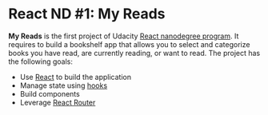 # React ND #1: My Reads
**My Reads** is the first project of Udacity [React nanodegree program](https://www.udacity.com/course/react-nanodegree--nd019). It requires to build a bookshelf app that allows you to select and categorize books you have read, are currently reading, or want to read.
The project has the following goals:
* Use [React](https://reactjs.org/) to build the application
* Manage state using [hooks](https://reactjs.org/docs/hooks-overview.html)
* Build components
* Leverage [React Router](https://reactrouter.com/web/guides/quick-start)
